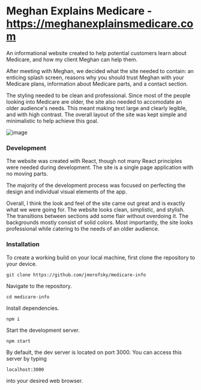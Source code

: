# Meghan Explains Medicare - https://meghanexplainsmedicare.com

An informational website created to help potential customers learn about Medicare, and how my client Meghan can help them.

After meeting with Meghan, we decided what the site needed to contain: an enticing splash screen, reasons why you should trust Meghan with your Medicare plans, information about Medicare parts, and a contact section.

The styling needed to be clean and professional. Since most of the people looking into Medicare are older, the site also needed to accomodate an older audience's needs. This meant making text large and clearly legible, and with high contrast. The overall layout of the site was kept simple and minimalistic to help achieve this goal.

![image](https://github.com/jmorofsky/medicare-info/assets/80358703/c4a156e0-321e-439e-83af-1d9d40622c0f)


### Development

The website was created with React, though not many React principles were needed during development. The site is a single page application with no moving parts.

The majority of the development process was focused on perfecting the design and individual visual elements of the app.

Overall, I think the look and feel of the site came out great and is exactly what we were going for. The website looks clean, simplistic, and stylish. The transitions between sections add some flair without overdoing it. The backgrounds mostly consist of solid colors. Most importantly, the site looks professional while catering to the needs of an older audience.

### Installation

To create a working build on your local machine, first clone the repository to your device.

    git clone https://github.com/jmorofsky/medicare-info

Navigate to the repository.

    cd medicare-info

Install dependencies.

    npm i
    
Start the development server.

    npm start
    
By default, the dev server is located on port 3000. You can access this server by typing

    localhost:3000
    
into your desired web browser.
